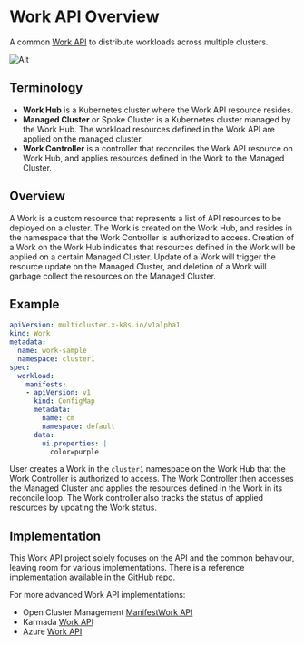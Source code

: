 # Work API Overview

A common [Work API](https://github.com/kubernetes-sigs/work-api) to distribute workloads across multiple clusters.

![Alt](../images/work-api.png "Work API")

## Terminology

- **Work Hub** is a Kubernetes cluster where the Work API resource resides.
- **Managed Cluster** or Spoke Cluster is a Kubernetes cluster managed by the Work Hub. 
The workload resources defined in the Work API are applied on the managed cluster. 
- **Work Controller** is a controller that reconciles the Work API resource on Work Hub, 
and applies resources defined in the Work to the Managed Cluster.


## Overview

A Work is a custom resource that represents a list of API resources to be deployed on a cluster.
The Work is created on the Work Hub, and resides in the namespace that the Work Controller is authorized to access.
Creation of a Work on the Work Hub indicates that resources defined in the Work will be applied on a certain Managed Cluster.
Update of a Work will trigger the resource update on the Managed Cluster, and deletion of a Work will garbage collect the resources on the Managed Cluster.

## Example

```yaml
apiVersion: multicluster.x-k8s.io/v1alpha1
kind: Work
metadata:
  name: work-sample
  namespace: cluster1
spec:
  workload:
    manifests:
    - apiVersion: v1
      kind: ConfigMap
      metadata:
        name: cm
        namespace: default
      data:
        ui.properties: |
          color=purple
```

User creates a Work in the `cluster1` namespace on the Work Hub that the Work Controller is authorized to access. 
The Work Controller then accesses the Managed Cluster and applies the resources defined in the Work in its reconcile loop.
The Work controller also tracks the status of applied resources by updating the Work status.

## Implementation

This Work API project solely focuses on the API and the common behaviour, leaving room for various implementations.
There is a reference implementation available in the [GitHub repo](https://github.com/kubernetes-sigs/work-api).

For more advanced Work API implementations:

- Open Cluster Management [ManifestWork API](https://open-cluster-management.io/docs/concepts/manifestwork/)
- Karmada [Work API](https://github.com/karmada-io/api/tree/main/work/)
- Azure [Work API](https://github.com/Azure/k8s-work-api)
